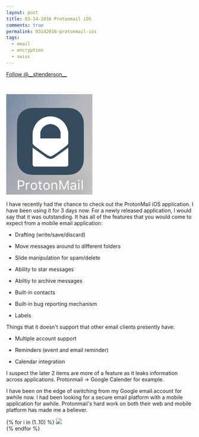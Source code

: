 ```yaml
---
layout: post
title: 03-14-2016 Protonmail iOS
comments: true
permalink: 03142016-protonmail-ios
tags:
  - email
  - encryption
  - swiss
---
```


<div><!-- <a href="https://twitter.com/share" class="twitter-share-button" data-via="__shenderson__">Tweet</a> --><a class="twitter-follow-button" data-show-count="false" href="https://twitter.com/__shenderson__">Follow @__shenderson__</a> <script>!function(d,s,id){var js,fjs=d.getElementsByTagName(s)[0],p=/^http:/.test(d.location)?'http':'https';if(!d.getElementById(id)){js=d.createElement(s);js.id=id;js.src=p+'://platform.twitter.com/widgets.js';fjs.parentNode.insertBefore(js,fjs);}}(document, 'script', 'twitter-wjs');</script></div>

<script>!function(d,s,id){var js,fjs=d.getElementsByTagName(s)[0];if(!d.getElementById(id)){js=d.createElement(s);js.id=id;js.src="//platform.twitter.com/widgets.js";fjs.parentNode.insertBefore(js,fjs);}}(document,"script","twitter-wjs");</script>

&nbsp;

![](/assets/protonmail/protonmail-icon.png)

I have recently had the chance to check out the ProtonMail iOS application.  I have been using it for 3 days now.  For a newly released application, I would say that it was outstanding.  It has all of the features that you would come to expect from a mobile email application:

  * Drafting (write/save/discard)

  * Move messages around to different folders

  * Slide manipulation for spam/delete

  * Ability to star messages

  * Abiltiy to archive messages

  * Built-in contacts

  * Built-in bug reporting mechanism

  * Labels

 Things that it doesn't support that other email clients presently have:

  * Multiple account support

  * Reminders (event and email reminder)

  * Calendar integration

I suspect the later 2 items are more of a feature as it leaks information across applications. Protonmail -> Google Calender for example.

I have been on the edge of switching from my Google email account for awhile now.  I had been looking for a secure email platform with a mobile application for awhile.  Protonmail's hard work on both their web and mobile platform has made me a believer.

{% for i in (1..10) %}
<img src="assets/protonmail/{{ i }}.png"><br>
{% endfor %}

&nbsp;